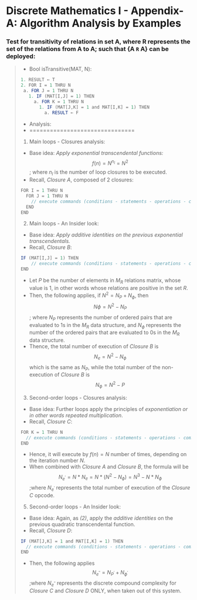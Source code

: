 # Discrete Mathematics I - Appendix-A: Algorithm Analysis by Examples

### Test for transitivity of relations in set A, where R represents the set of the relations from A to A; such that {A `R` A} can be deployed: 

> * Bool isTransitive(MAT, N):
> 
> ```java 
> 1. RESULT ← T
> 2. FOR I = 1 THRU N
>  a. FOR J = 1 THRU N
>    1. IF (MAT[I,J] = 1) THEN
>      a. FOR K = 1 THRU N
>        1. IF (MAT[J,K] = 1 and MAT[I,K] = 1) THEN
>          a. RESULT ← F
> ```
> * Analysis:
> * ===============================
> 1) Main loops - Closures analysis:
> - Base idea: _Apply exponential transcendental functions:_ $$f(n) = N^{n_l} = N^2$$; where ${n_l}$ is the number of loop closures to be executed.
> - Recall, _Closure A_, composed of 2 closures:  
> ```java
> FOR I = 1 THRU N
>   FOR J = 1 THRU N
>     // execute commands (conditions - statements - operations - compound closures)
>   END
> END
> ```
> 
> 2) Main loops - An Insider look:
> - Base idea: _Apply additive identities on the previous exponential transcendentals._
> - Recall, _Closure B_:
> ```java
> IF (MAT[I,J] = 1) THEN
>     // execute commands (conditions - statements - operations - compound closures)
> END
> ```
> - Let $P$ be the number of elements in $M_R$ relations matrix, whose value is 1, in other words whose relations are positive in the set $R$.
> - Then, the following applies, if $N^2=N_P+N_{\phi}$, then $$N{\phi}=N^2-N_P$$; where $N_P$ represents the number of ordered pairs that are evaluated to 1s in the $M_R$ data structure, and $N_{\phi}$ represents the number of the ordered pairs that are evaluated to 0s in the ${M_R}$ data structure.
> - Thence, the total number of execution of _Closure B_ is $$N_e=N^2-N_{\phi}$$ which is the same as ${N_P}$, while the total number of the non-execution of _Closure B_ is $$N_{\phi}=N^2-P$$
>   
> 3) Second-order loops - Closures analysis:
> - Base idea: Further loops apply the principles of _exponentiation or in other words repeated multiplication_.
> - Recall, _Closure C_:
> ```java
> FOR K = 1 THRU N
>   // execute commands (conditions - statements - operations - compound closures)
> END
> ```
> - Hence, it will execute by $f(n)=N$ number of times, depending on the iteration number $N$.
> - When combined with _Closure A_ and _Closure B_, the formula will be $$N_{e^{'}} = N * N_{e}=N * (N^2-N_{\phi}) = N^3 - N * N_{\phi}$$ ;where $N_{e^{'}}$ represents the total number of execution of the _Closure C_ opcode.
>
> 5) Second-order loops - An Insider look:
> - Base idea: Again, as _(2)_, apply the _additive identities_ on the previous quadratic transcendental function.
> - Recall, _Closure D_:
> ```java
> IF (MAT[J,K] = 1 and MAT[I,K] = 1) THEN
>   // execute commands (conditions - statements - operations - compound closures)
> END
> ```
> - Then, the following applies $$N_{e^{''}} = N_{P^{'}} + N_{{\phi}^{'}}$$ ;where $N_{e^{''}}$ represents the discrete compound complexity for _Closure C_ and _Closure D_ ONLY, when taken out of this system.
> 



